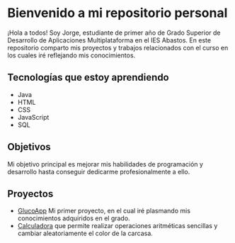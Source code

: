 # Bienvenido a mi repositorio personal

¡Hola a todos! Soy Jorge,  estudiante de primer año de Grado Superior de Desarrollo de Aplicaciones Multiplataforma en el IES Abastos. En  este repositorio comparto mis proyectos y trabajos relacionados con el curso en los cuales iré reflejando mis conocimientos.

## Tecnologías que estoy aprendiendo

- Java
- HTML
- CSS
- JavaScript
- SQL

## Objetivos

Mi objetivo principal es mejorar mis habilidades de programación y desarrollo hasta conseguir dedicarme profesionalmente a ello.


## Proyectos

- [GlucoApp](https://github.com/cokke93/AppGlucosa.git) Mi primer proyecto, en el cual iré plasmando mis conocimientos adquiridos en el grado.
- [Calculadora](https://github.com/cokke93/Calculadora)  que permite realizar operaciones aritméticas sencillas y cambiar aleatoriamente el color de la carcasa.
